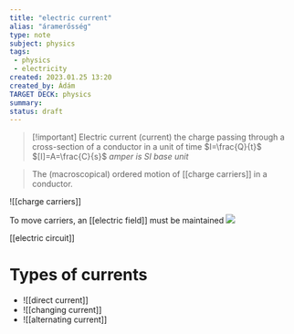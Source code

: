 ```yaml
---
title: "electric current"
alias: "áramerősség"
type: note
subject: physics
tags:
 - physics
 - electricity
created: 2023.01.25 13:20
created_by: Ádám
TARGET DECK: physics
summary: 
status: draft 
---
```

>[!important] Electric current (current)
>the charge passing through a cross-section of a conductor in a unit of time
>$I=\frac{Q}{t}$
>$[I]=A=\frac{C}{s}$
>*amper is SI base unit*


>The (macroscopical) ordered motion of [[charge carriers]] in a conductor.

![[charge carriers]]

To move carriers, an [[electric field]] must be maintained
![](https://www.shutterstock.com/image-vector/electron-flowing-theory-electric-current-260nw-1935482062.jpg)

[[electric circuit]]

# Types of currents
- ![[direct current]]
- ![[changing current]]
- ![[alternating current]]